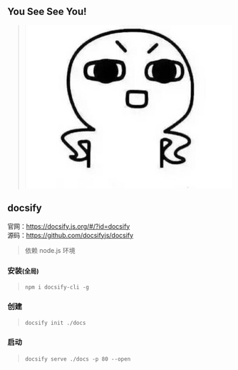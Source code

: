 ## You See See You!

> ![image...](img/yousee.jpg)

## docsify

官网：https://docsify.js.org/#/?id=docsify  
源码：https://github.com/docsifyjs/docsify  

> 依赖 node.js 环境

### 安装<small>(全局)</small>

> `npm i docsify-cli -g`

### 创建

> `docsify init ./docs`

### 启动

> `docsify serve ./docs -p 80 --open`